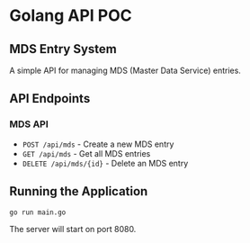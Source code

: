 # Golang API POC

## MDS Entry System

A simple API for managing MDS (Master Data Service) entries.

## API Endpoints

### MDS API

- `POST /api/mds` - Create a new MDS entry
- `GET /api/mds` - Get all MDS entries
- `DELETE /api/mds/{id}` - Delete an MDS entry

## Running the Application

```bash
go run main.go
```

The server will start on port 8080.

